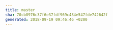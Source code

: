 ```yaml
---
title: master
sha: 70cb8976c37f6e37fdf969c434e547fde742642f
generated: 2018-09-19 09:46:46 +0200
---
```


